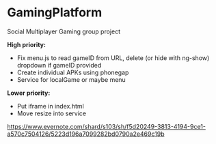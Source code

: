 GamingPlatform
==============
Social Multiplayer Gaming group project

**High priority:**
* Fix menu.js to read gameID from URL, delete (or hide with ng-show) dropdown if gameID provided
* Create individual APKs using phonegap
* Service for localGame or maybe menu

**Lower priority:**
* Put iframe in index.html
* Move resize into service



https://www.evernote.com/shard/s103/sh/f5d20249-3813-4194-9ce1-a570c7504126/5223d196a7099282bd0790a2e469c19b
